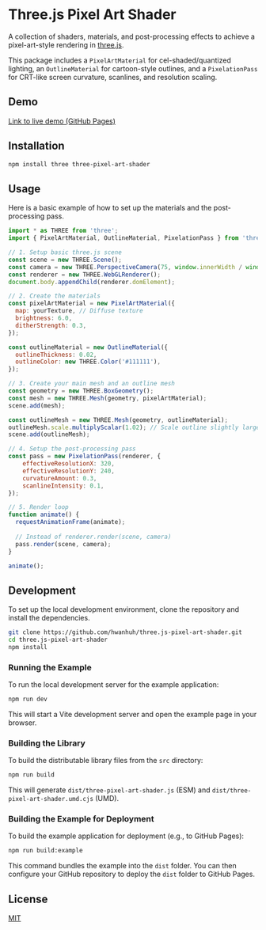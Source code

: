 # Three.js Pixel Art Shader

A collection of shaders, materials, and post-processing effects to achieve a pixel-art-style rendering in [three.js](https://threejs.org/).

This package includes a `PixelArtMaterial` for cel-shaded/quantized lighting, an `OutlineMaterial` for cartoon-style outlines, and a `PixelationPass` for CRT-like screen curvature, scanlines, and resolution scaling.

## Demo

[Link to live demo (GitHub Pages)](https://hwanhuh.github.io/three.js-pixel-art-shader/)

## Installation

```bash
npm install three three-pixel-art-shader
```

## Usage

Here is a basic example of how to set up the materials and the post-processing pass.

```javascript
import * as THREE from 'three';
import { PixelArtMaterial, OutlineMaterial, PixelationPass } from 'three-pixel-art-shader';

// 1. Setup basic three.js scene
const scene = new THREE.Scene();
const camera = new THREE.PerspectiveCamera(75, window.innerWidth / window.innerHeight, 0.1, 1000);
const renderer = new THREE.WebGLRenderer();
document.body.appendChild(renderer.domElement);

// 2. Create the materials
const pixelArtMaterial = new PixelArtMaterial({
  map: yourTexture, // Diffuse texture
  brightness: 6.0,
  ditherStrength: 0.3,
});

const outlineMaterial = new OutlineMaterial({
  outlineThickness: 0.02,
  outlineColor: new THREE.Color('#111111'),
});

// 3. Create your main mesh and an outline mesh
const geometry = new THREE.BoxGeometry();
const mesh = new THREE.Mesh(geometry, pixelArtMaterial);
scene.add(mesh);

const outlineMesh = new THREE.Mesh(geometry, outlineMaterial);
outlineMesh.scale.multiplyScalar(1.02); // Scale outline slightly larger
scene.add(outlineMesh);

// 4. Setup the post-processing pass
const pass = new PixelationPass(renderer, {
    effectiveResolutionX: 320,
    effectiveResolutionY: 240,
    curvatureAmount: 0.3,
    scanlineIntensity: 0.1,
});

// 5. Render loop
function animate() {
  requestAnimationFrame(animate);
  
  // Instead of renderer.render(scene, camera)
  pass.render(scene, camera);
}

animate();
```

## Development

To set up the local development environment, clone the repository and install the dependencies.

```bash
git clone https://github.com/hwanhuh/three.js-pixel-art-shader.git
cd three.js-pixel-art-shader
npm install
```

### Running the Example

To run the local development server for the example application:

```bash
npm run dev
```

This will start a Vite development server and open the example page in your browser.

### Building the Library

To build the distributable library files from the `src` directory:

```bash
npm run build
```

This will generate `dist/three-pixel-art-shader.js` (ESM) and `dist/three-pixel-art-shader.umd.cjs` (UMD).

### Building the Example for Deployment

To build the example application for deployment (e.g., to GitHub Pages):

```bash
npm run build:example
```

This command bundles the example into the `dist` folder. You can then configure your GitHub repository to deploy the `dist` folder to GitHub Pages.

## License

[MIT](LICENSE)